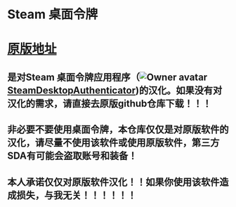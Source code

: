 

# Steam 桌面令牌

# [原版地址](https://github.com/Jessecar96/SteamDesktopAuthenticator)

## 是对Steam 桌面令牌应用程序（![Owner avatar](https://avatars.githubusercontent.com/u/1954840?s=48&v=4)**[SteamDesktopAuthenticator](https://github.com/Jessecar96/SteamDesktopAuthenticator)**)的汉化。如果没有对汉化的需求，请直接去原版github仓库下载！！！

## 非必要不要使用桌面令牌，本仓库仅仅是对原版软件的汉化，请尽量不使用该软件或使用原版软件，第三方SDA有可能会盗取账号和装备！

## 本人承诺仅仅对原版软件汉化！！如果你使用该软件造成损失，与我无关！！！！！！
